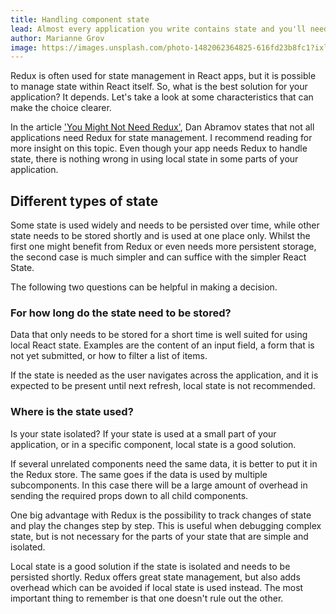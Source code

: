```yaml
---
title: Handling component state
lead: Almost every application you write contains state and you'll need some way to manage it, but how?
author: Marianne Grov
image: https://images.unsplash.com/photo-1482062364825-616fd23b8fc1?ixlib=rb-0.3.5&ixid=eyJhcHBfaWQiOjEyMDd9&s=3a85730273c80cb666b28cf340b5a898&auto=format&fit=crop&w=1650&q=80
---
```


Redux is often used for state management in React apps, but it is possible to manage state within React itself. So, what is the best solution for your application? It depends. Let's take a look at some characteristics that can make the choice clearer.

In the article ['You Might Not Need Redux'](https://medium.com/@dan_abramov/you-might-not-need-redux-be46360cf367), Dan Abramov states that not all applications need Redux for state management. I recommend reading for more insight on this topic. Even though your app needs Redux to handle state, there is nothing wrong in using local state in some parts of your application.

## Different types of state
Some state is used widely and needs to be persisted over time, while other state needs to be stored shortly and is used at one place only. Whilst the first one might benefit from Redux or even needs more
 persistent storage, the second case is much simpler and can suffice with the simpler React State.

The following two questions can be helpful in making a decision.

### For how long do the state need to be stored?
Data that only needs to be stored for a short time is well suited for using local React state. Examples are the content of an input field, a form that is not yet submitted, or how to filter a list of items.

If the state is needed as the user navigates across the application, and it is expected to be present until next refresh, local state is not recommended.


### Where is the state used?
Is your state isolated? If your state is used at a small part of your application, or in a specific component, local state is a good solution.

If several unrelated components need the same data, it is better to put it in the Redux store. The same goes if the data is used by multiple subcomponents. In this case there will be a large amount of overhead in sending the required props down to all child components.

One big advantage with Redux is the possibility to track changes of state and play the changes step by step. This is useful when debugging complex state, but is not necessary for the parts of your state that are simple and isolated.

Local state is a good solution if the state is isolated and needs to be persisted shortly. Redux offers great state management, but also adds overhead which can be avoided if local state is used instead. The most important thing to remember is that one doesn't rule out the other.
